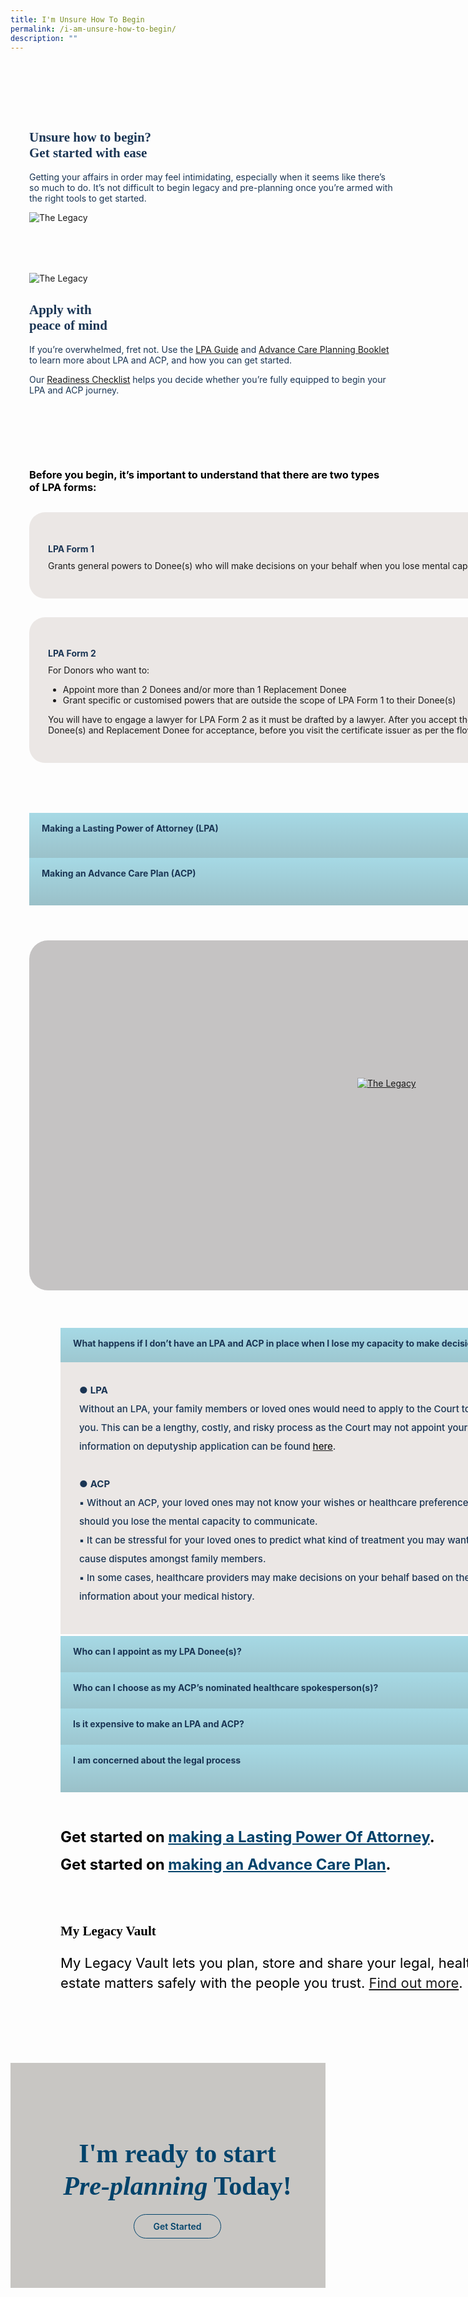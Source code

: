 ```yaml
---
title: I'm Unsure How To Begin
permalink: /i-am-unsure-how-to-begin/
description: ""
---
```

<style>
	/\* cyrillic \*/
@font-face {
  font-family: 'Playfair Display';
  font-style: normal;
  font-weight: 500;
  font-display: swap;
  src: url(https://fonts.gstatic.com/s/playfairdisplay/v30/nuFiD-vYSZviVYUb\_rj3ij\_\_anPXDTjYgEM86xRbPQ.woff2) format('woff2');
  unicode-range: U+0301, U+0400-045F, U+0490-0491, U+04B0-04B1, U+2116;
}
/\* vietnamese \*/
@font-face {
  font-family: 'Playfair Display';
  font-style: normal;
  font-weight: 500;
  font-display: swap;
  src: url(https://fonts.gstatic.com/s/playfairdisplay/v30/nuFiD-vYSZviVYUb\_rj3ij\_\_anPXDTPYgEM86xRbPQ.woff2) format('woff2');
  unicode-range: U+0102-0103, U+0110-0111, U+0128-0129, U+0168-0169, U+01A0-01A1, U+01AF-01B0, U+0300-0301, U+0303-0304, U+0308-0309, U+0323, U+0329, U+1EA0-1EF9, U+20AB;
}
/\* latin-ext \*/
@font-face {
  font-family: 'Playfair Display';
  font-style: normal;
  font-weight: 500;
  font-display: swap;
  src: url(https://fonts.gstatic.com/s/playfairdisplay/v30/nuFiD-vYSZviVYUb\_rj3ij\_\_anPXDTLYgEM86xRbPQ.woff2) format('woff2');
  unicode-range: U+0100-02AF, U+0304, U+0308, U+0329, U+1E00-1E9F, U+1EF2-1EFF, U+2020, U+20A0-20AB, U+20AD-20CF, U+2113, U+2C60-2C7F, U+A720-A7FF;
}
/\* latin \*/
@font-face {
  font-family: 'Playfair Display';
  font-style: normal;
  font-weight: 500;
  font-display: swap;
  src: url(https://fonts.gstatic.com/s/playfairdisplay/v30/nuFiD-vYSZviVYUb\_rj3ij\_\_anPXDTzYgEM86xQ.woff2) format('woff2');
  unicode-range: U+0000-00FF, U+0131, U+0152-0153, U+02BB-02BC, U+02C6, U+02DA, U+02DC, U+0304, U+0308, U+0329, U+2000-206F, U+2074, U+20AC, U+2122, U+2191, U+2193, U+2212, U+2215, U+FEFF, U+FFFD;
}
/\* cyrillic \*/
@font-face {
  font-family: 'Playfair Display';
  font-style: normal;
  font-weight: 600;
  font-display: swap;
  src: url(https://fonts.gstatic.com/s/playfairdisplay/v30/nuFiD-vYSZviVYUb\_rj3ij\_\_anPXDTjYgEM86xRbPQ.woff2) format('woff2');
  unicode-range: U+0301, U+0400-045F, U+0490-0491, U+04B0-04B1, U+2116;
}
/\* vietnamese \*/
@font-face {
  font-family: 'Playfair Display';
  font-style: normal;
  font-weight: 600;
  font-display: swap;
  src: url(https://fonts.gstatic.com/s/playfairdisplay/v30/nuFiD-vYSZviVYUb\_rj3ij\_\_anPXDTPYgEM86xRbPQ.woff2) format('woff2');
  unicode-range: U+0102-0103, U+0110-0111, U+0128-0129, U+0168-0169, U+01A0-01A1, U+01AF-01B0, U+0300-0301, U+0303-0304, U+0308-0309, U+0323, U+0329, U+1EA0-1EF9, U+20AB;
}
/\* latin-ext \*/
@font-face {
  font-family: 'Playfair Display';
  font-style: normal;
  font-weight: 600;
  font-display: swap;
  src: url(https://fonts.gstatic.com/s/playfairdisplay/v30/nuFiD-vYSZviVYUb\_rj3ij\_\_anPXDTLYgEM86xRbPQ.woff2) format('woff2');
  unicode-range: U+0100-02AF, U+0304, U+0308, U+0329, U+1E00-1E9F, U+1EF2-1EFF, U+2020, U+20A0-20AB, U+20AD-20CF, U+2113, U+2C60-2C7F, U+A720-A7FF;
}
/\* latin \*/
@font-face {
  font-family: 'Playfair Display';
  font-style: normal;
  font-weight: 600;
  font-display: swap;
  src: url(https://fonts.gstatic.com/s/playfairdisplay/v30/nuFiD-vYSZviVYUb\_rj3ij\_\_anPXDTzYgEM86xQ.woff2) format('woff2');
  unicode-range: U+0000-00FF, U+0131, U+0152-0153, U+02BB-02BC, U+02C6, U+02DA, U+02DC, U+0304, U+0308, U+0329, U+2000-206F, U+2074, U+20AC, U+2122, U+2191, U+2193, U+2212, U+2215, U+FEFF, U+FFFD;
}
@font-face {
    font-family: 'proxima_nova_bold';
    src: url('http://chodri.com/legacy/src/fonts/Proxima-Nova-Alt-Bold-webfont.woff2') format('woff2');
    font-weight: normal;
    font-style: normal;
}
@font-face {
    font-family: 'Myriad Pro';
    src: url('http://chodri.com/legacy/src/fonts/Myriad-Web-Pro-Regular.ttf');
    src: url('http://chodri.com/legacy/src/fonts/Myriad-Web-Pro-Regular.ttf') format('truetype');
    font-weight: normal;
    font-style: normal;
}
.container{
	width: 1170px;
margin: 0 auto;
}
.heading  {
    position: relative;
}
section.bp-section {
padding: 0;
}
.action__b h4{
color: #000;
font-size: 24px;
margin-top: 15px;
margin-bottom: 0;
}
.action__b h4 a{
color: #01436b;
} 
section.bp-section .bp-container {
padding-bottom: 0!important;
}
.m-b-80{
margin-bottom: 80px;
}
container-fluid{
width: 100%;
}
section.bp-section.is-small.bp-section-pagetitle {
display: none;
}
a.p-button.btn {
    border-color: #01436b;
    background-color: transparent;
    border-radius: 30px;
    color: #01436b;
    margin-top: 30px;
    font-weight: 600;
    text-decoration: none;
    border: 1px solid #01436b;
    padding: 10px 30px;
}
.action_3 h2, .action_3 h2 i {
    line-height: 52px;
    font-size: 42px;
    font-family: 'Playfair Display';
    color: #01436b;
    margin-bottom: 30px;
}
section.bp-section .bp-container {
    width: 100%!important;
    max-width: 100%!important;
    padding-top: 0!important;
}
.col.is-8.is-offset-2.print-content {
    margin-left: 0;
    width: 100%;
}
.col-3 {
    width: 25%;
    PADDING: 0 15px;
}
.col-8 {
    width: 75%;
    PADDING: 0 15px;
}
.col-4 {
    width: 33.33%;
    PADDING: 0 15px;
}
.col-6 {
    width: 50%;
    PADDING: 0 15px;
}
.col-12 {
    width: 100%;
    PADDING: 0 15px;
}
.p-t-80 {
	padding-top: 80px;
}
.p-b-80{
	padding-bottom: 80px;
}
.u-align--center{
	text-align:center;
}
	.about_bb .inner {
    padding: 30px;
    background-color: #EBE7E5;
    border-radius: 25px;
}
	.about_a_b p {
    color: #1A3554;
}
	.about_bb h4 {
    color: #1A3554;
    font-weight: bold;
    margin-bottom: 0;
}
	.about_bb p {
    margin-top: 10px;
}
	.about_a_b h2 {
    color: #1A3554;
	font-family:'Playfair Display';
}
	.heading h3 {
    margin-bottom: 30px;
    color: #000;
}
	.content a{
		color: #1A3554!important;
	}
	.m-b-30{
	margin-bottom: 30px;
	}
	.p-t-40{
	padding-top:40px;
	}
	.action_3 {
    background-color: #C8C6C3;
}
	.accordion ul {
  list-style: none;
  padding: 0;
}
.accordion ul li {
  margin: 0;
}
.action__4 h2{
		color: #000;
	  font-family:'Playfair Display';
	}
	.action__4 p{
		color: #000;
		font-size: 22px;
	line-height: 32px;
	}
	.accordion ul {
    margin: 0;
}
	.accordion .toggle{
	display:none;
	}
.accordion ul li label {
    position: relative;
    color: #1A3554;
    display: inline-block;
    width: 100%;
    line-height: 49px;
    text-indent: 20px;
    cursor: pointer;
    font-weight: bold;
}
	.accordion ul li label::before {
    width: 100%;
    background-image: linear-gradient(#a6d9e5, #9ac0c8);
    display: block;
    color: #fefefe;
    padding: 0.75em;
    border-radius: 0.15em;
    transition: background 0.3s ease;
    margin-bottom: 0;
    border-radius: 0;
    content: "";
    position: absolute;
    left: 0;
    right: 0;
    top: 0;
    height: 55px;
    z-index: -1;
}
	a.play_btn {
    position: absolute;
    left: 0;
    right: 0;
    top: 50%;
    z-index: 99999;
    width: 120px;
    height: 120px;
    margin: 0 auto;
    margin-top: -60px;
}
.about_a_b {
    display: flex;
    align-items: center;
}	
	.video_acc .inner {
    position: relative;
}
		.accordion ul .inner::after{
    content: "+";
    width: 25px;
    height: 25px;
    background-color: #fff;
    display: inline-block;
    text-align: center;
    border-radius: 50%;
    position: absolute;
    right: 20px;
    top: 14px;
    color: #1A3554;
    text-indent: 0;
    line-height: 25px;
}
	ul.accordion input.toggle:checked + .inner::after {
    content: "-";
}
	ul.accordion input.toggle:checked + .inner {
    height: auto;
    padding: 30px;
}
	.accordion ul .inner {
    overflow: hidden;
    margin-top: 0;
    background-color: #EBE7E5;
    margin-top: 6px;
    height: 0;
    padding: 0 30px;
    transition: all ease-in-out .3s;
		-webkit-transition: all ease-in-out .3s;
	 text-indent: 0;
}
	.accordion ul .inner p {
	 font-weight: 500;
    font-size: 15px;
	  color: #1A3554;
	margin-top: 0;
	line-height: 30px;
	}
	.accordion ul .inner h4 {
	 font-weight: bold;
    font-size: 22px;
	  color: #1A3554;
	  margin-top: 0;
	  margin-bottom: 0;
	}
		.p-lr-50{
	padding: 0 50px;
	}
	section.action__4 {
    position: relative;
}
.action__4::before {
    content: "";
    position: absolute;
    left: 30px;
    bottom: -4px;
    width: 200px;
    background-position: center;
    background-size: contain;
    background-repeat: no-repeat;
    background-image: url(https://i.imgur.com/ymZBFhy.png);
    z-index: 99999999;
    height: 200px;
}
	section.action__4 .container::after {
    content: "";
    position: absolute;
    right: 0;
    top: 0;
    width: 300px;
    height: 200px;
    background-size: contain;
    background-repeat: no-repeat;
    background-image: url(https://i.imgur.com/4gIO8gl.png);
}
	.container{
    position: relative;
}
.heading::after {
    content: "";
    position: absolute;
    right: -50px;
    top: -28px;
    width: 300px;
    height: 200px;
    background-size: contain;
    background-repeat: no-repeat;
    background-image: url(https://i.imgur.com/AxzRdOk.png);
}
	@media(max-width: 767px){
	.heading::after{
	display:none;
	}
		section.action__4 .container{
	display:none;
	}
	.action__4{
	display:none;
	}
		.p-lr-50{
	padding: 0;
	}
	.action_3 h2,.action_3 h2 i {
        line-height: 38px;
        font-size: 28px;
    }
	html {
    overflow-x: hidden;
}
	.about_a_b:first-child {
    margin-bottom: 30px;
}
.container {
    width: 100%;
    padding: 0 15px;
}
			.col-3 {
    width: 100%;
}
		.col-8 {
    width: 100%;
}
	.col-4 {
    width: 100%;
}
		.col-6 {
    width: 100%;
}
		.col-12 {
    width: 100%;
}
	.action_3 {
    background-color: #C7C6C2;
}
	}
		@media(min-width: 767px)and (max-width: 1140px){
	.container {
    padding: 0 15px;
}
	}
	</style>
<section class="about_ac">
    <div class="container">
      <div class="row p-t-80 p-b-80">
        <div class="col-6 about_a_b">
					<div class="inner">
					<h2>Unsure how to begin?<br>Get started with ease</h2>
					<p>Getting your affairs in order may feel intimidating, especially when it seems like there’s so much to do. It’s not difficult to begin legacy and pre-planning once you’re armed with the right tools to get started.</p>
					</div>
        </div>
				<div class="col-6 about_a_b">
					<img alt="The Legacy" src="https://i.imgur.com/mlDIwVj.png">
        </div>
      </div>
			<div class="row p-b-80">
        <div class="col-6 about_a_b">
					<img alt="The Legacy" src="https://i.imgur.com/sjHBJYf.png">
        </div>
				<div class="col-6 about_a_b">
					<div class="inner">
					<h2>Apply with <br>peace of mind</h2>
					<p>If you’re overwhelmed, fret not. Use the <a target="_blank" href="https://www.msf.gov.sg/what-we-do/opg/lasting-power-of-attorney/what-is-a-lasting-power-of-attorney#:~:text=What%20is%20the%20difference%20between,be%20drafted%20by%20a%20lawyer\*.">LPA Guide</a> and <a target="_blank" href="https://www.aic.sg/resources/Documents/Brochures/ACP%20Publications/Workbook/ACP%20Workbook-EN.pdf">Advance Care Planning Booklet</a> to learn more about LPA and ACP, and how you can get started.</p>
						<p>Our <a href="#">Readiness Checklist</a>  helps you decide whether you’re fully equipped to begin your LPA and ACP journey.</p>
					</div>
        </div>
      </div>
			<div style="position: relative;" class="row">
				<div class="col-12 heading">
					<h3>Before you begin, it’s important to understand that there are two types <br>of LPA forms:</h3>
				</div>
			</div>
			<div class="row">
						<div class="col-12 about_bb" style="margin-bottom:30px;">
							<div class="inner">
							<h4>LPA Form 1</h4>
							<p>Grants general powers to Donee(s) who will make decisions on your behalf when you lose mental capacity.</p>
							</div>
					</div>
				</div>
			<div class="row">
				<div class="col-12 about_bb">
					<div class="inner">
							<h4>LPA Form 2</h4>
							<p>For Donors who want to:
</p><ul>
    <li>Appoint more than 2 Donees and/or more than 1 Replacement Donee</li>
    <li>Grant specific or customised powers that are outside the scope of LPA Form 1 to their Donee(s)</li>
</ul>
You will have to engage a lawyer for LPA Form 2 as it must be drafted by a lawyer. 
After you accept the lawyer’s draft, the LPA must be sent to the <br>Donee(s) and Replacement Donee for acceptance, before you visit the certificate issuer as per the flow of LPA Form 1.
<p></p>
					</div>
					</div>
				</div>
    </div>
  </section>
	
<section class="accordion p-t-80">
	<div class="container">
		<div class="row">
			<div class="col-12 accordion_b">
				<ul class="accordion">
						<li>
							<label for="accordion_1">
								<input class="toggle" id="accordion_1" name="accordion" type="radio">Making a Lasting Power of Attorney (LPA)
							<p class="inner">
1.  Choose your Donee (you can have up to two) and a Replacement Donee (if applicable).<br>
2.  Fill in the online LPA forms at <a href="#">MyLegacy</a>.  <br>
3.  Find an <a href="#">LPA certificate issuer</a> to certify your LPA when all your Donee(s) and Replacement Donee (if any) have accepted their appointment.<br>
●   Your Donee(s) and Replacement Donee (if any) can log in to <a href="#">OPG Online (OPGO) portal</a> using Singpass to accept their appointment as a Donee in your LPA.<br>
●   Visit the certificate issuer of your choice to certify your LPA. <br>
●   You (the ‘Donor’) and the LPA certificate issuer will need to digitally sign on the LPA using your Singpass app. <br>
●   In order for your LPA to be legally valid, the certificate issuer must submit the LPA to OPG for registration via OPGO, as authorised by you.
</p>
							</label>
						</li>
						<li>
							<label for="accordion_2">
								<input class="toggle" id="accordion_2" name="accordion" type="radio">Making an Advance Care Plan (ACP)
							<p class="inner">
1.  Before filling out any forms, it’s important that you speak to your loved ones and caregivers about your personal care preferences. Ensure that they are aligned with your values and beliefs before proceeding with the application.<br>
2.  Choose your nominated healthcare spokesperson. You may appoint up to 2 persons.<br>
3.  Prepare your <a href="#">ACP online</a>. <br>
4.  Find a <a href="#">certified ACP facilitator</a> to discuss and submit your ACP to the National Electronic Healthcare Records (NEHR) System.<br>
●   After completing your form with the ACP facilitator, both you and your healthcare spokesperson(s) will need to sign the completed form as acknowledgment. <br>
●   Your ACP will then be available on the NEHR. This allows your healthcare team to easily access and refer to your ACP.<br>
●   You may also wish to upload a soft copy of your completed ACP form in the <a href="#">My Legacy Vault</a> for your own records and to share them with your Trusted Persons.</p>
								</label>
						</li>
					</ul>
			</div>
		</div>
			<div class="row">
			<div style="margin-bottom: 60px; margin-top:60px" class="video_acc col-12">
				<div style="height: 560px; background-color:#c5c3c3; border-radius:30px" class="inner">
				<a class="play_btn" href="#"><img alt="The Legacy" src="https://i.imgur.com/gm1Wmuu.png"></a>
				</div>
			</div>
			</div>
				<div class="row p-lr-50">
				<div class="col-12 accordion_b">
				<ul class="accordion">
						<li>
							<label for="accordion_3">
								<input checked="" class="toggle" id="accordion_3" name="accordion" type="radio">What happens if I don’t have an LPA and ACP in place when I lose my capacity to make decisions?
								<div class="inner">
							<p>
●   <b>LPA</b><br>
Without an LPA, your family members or loved ones would need to apply to the Court to become your Deputy in order to make decisions for you. This can be a lengthy, costly, and risky process as the Court may not appoint your ideal person to make decisions on your behalf. More information on deputyship application can be found <a target="_blank" href="https://judiciary.gov.sg/family/deputyship">here</a>. <br><br>
								●   <b>ACP</b><br>
▪   Without an ACP, your loved ones may not know your wishes or healthcare preferences regarding your <a href="#">palliative care</a> or medical treatment, should you lose the mental capacity to communicate.<br>
▪   It can be stressful for your loved ones to predict what kind of treatment you may want. Differing views may arise which can sometimes cause disputes amongst family members.<br>
▪   In some cases, healthcare providers may make decisions on your behalf based on their professional judgement and any available information about your medical history.
							</p>
								</div>
									</label>
						</li>
						<li>
							<label for="accordion_4">
								<input class="toggle" id="accordion_4" name="accordion" type="radio">Who can I appoint as my LPA Donee(s)?
								<div class="inner">
							<p>
1. Your Donee must be 21 years of age or older. They could be:<br>
▪   Your spouse or partner<br>
▪   A family member or relative<br>
▪   A friend<br>
▪   A licensed trust company for property and affairs matters only (applicable for LPA Form 2)<br>
▪   A Professional Donee who is registered as a Professional Deputy with the Office of the Public Guardian.<br>
2. It’s important that your Donee is someone you trust and they are not bankrupt if you wish to grant them powers to manage your property and affairs.<br>
3. If you’re appointing more than one person to be your Donee(s), you must decide whether they will make decisions:<br>
▪   Jointly – the Donee(s) have to act together and agree on all decisions.<br>
▪   Jointly and severally – the Donee(s) can make the decisions together or separately.<br>
4. You can also choose to let your Donee(s) make some decisions ‘jointly’, and others ‘jointly and severally’.<br>
5. When you make your LPA, you can nominate another trusted person as your Replacement Donee. The Replacement Donee will replace your appointed Donee(s) when they are unable to act on your behalf anymore.<br>
							</p>
								</div>
									</label>
						</li>
						<li>
							<label for="accordion_5">
								<input class="toggle" id="accordion_5" name="accordion" type="radio">Who can I choose as my ACP’s nominated healthcare spokesperson(s)?
							<div class="inner">
								<p>
o   Your nominated healthcare spokesperson should be 21 years of age or older. They could be:<br>
▪   Your spouse or partner<br>
▪   A family member or relative<br>
▪   A friend<br>
o   It’s important that your nominated healthcare spokesperson has the mental capacity and maturity to represent and articulate your care preferences.<br>
o   If you’re appointing more than one person to be your healthcare spokespersons, they should all:<br>
▪   Know your care wishes very well<br>
▪   Agree on what your care preferences are<br>
							</p>
								</div>
								</label>
						</li>
						<li>
							<label for="accordion_6">
								<input class="toggle" id="accordion_6" name="accordion" type="radio">Is it expensive to make an LPA and ACP?
								<div class="inner">
							<p>
								<u>Cost of LPA</u><br>
								<img src="https://i.imgur.com/EbZsS6Z.png"><br>
								Payment can made on <a href="https://opg-eservice.msf.gov.sg">OPG Online (OPGO)</a>. <br>*Note: Cheque collection has ceased.<br>
There is also a fee to engage an accredited medical practitioner, psychiatrist or lawyer to certify your LPA. More information on certification fees can be found <a href="#">here</a>.<br>
As of Jan 2023, the majority of the top 10 most visited accredited medical practitioners charged $59 or less.<br>
							<u>Cost of ACP</u><br>
							There is no charge for completing the ACP with trained facilitators from <a href="#">government-appointed providers</a> across Singapore. <br>
							However, some organisations may charge a nominal fee for doing an ACP. Please kindly check in with the respective organisations on the fees.
							</p>
								</div>
									</label>
						</li>
					<li>
							<label for="accordion_7">
								<input class="toggle" id="accordion_7" name="accordion" type="radio">I am concerned about the legal process
								<div class="inner">
							<p>
You will only need to engage a lawyer if you wish to make an LPA Form 2.<br>
The ACP is not a legal document and you do not need a lawyer to help you make one.
							</p>
								</div>
									</label>
						</li>
					</ul>
			</div>
	</div>
</div>
</section>

<section class="action__4">
	<div class="container" style="padding-top: 60px; padding-bottom: 90px">
		<div class="row p-lr-50">
			<div class="col-12 action__b m-b-80">
				<h4>Get started on <a href="#">making a Lasting Power Of Attorney</a>.</h4>
				<h4>Get started on <a href="#">making an Advance Care Plan</a>.</h4>
				<h4></h4>
			</div>
		</div>
		<div class="row p-lr-50">
			<div class="col-8">
				<div class="inner">
				<h2>My Legacy Vault</h2>
				<p>My Legacy Vault lets you plan, store and share your legal, healthcare, and estate matters safely with the people you trust. <a href="#">Find out more</a>.</p>
				</div>
			</div>
		</div>
	</div>
</section>
<section class="action__" style="width:100%">
	<div class="container-fluid action_3" style="padding-top: 60px; padding-bottom: 90px">
		<div class="row">
			<div class="col-12 action3_b u-align--center">
				<h2>I'm ready to start <br><strong><i>Pre-planning</i></strong> Today!</h2>
				<a href="#" class="btn p-button">Get Started</a>
			</div>
		</div>
	</div>
</section>